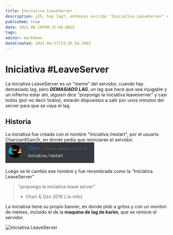 ```yaml
---
title: Iniciativa LeaveServer
description: ¿Eh, hay lag?, entonces escribe "Iniciativa LeaveServer" en el chat y admira lo que sucederá
published: true
date: 2021-08-10T00:32:04.092Z
tags: 
editor: markdown
dateCreated: 2021-04-17T23:35:54.769Z
---
```


# Iniciativa #LeaveServer
La iniciativa LeaveServer es un "meme" del servidor, cuando hay demasiado lag, pero ***DEMASIADO LAG***, un lag que hace que sea injugable y un infierno estar ahi, alguien dice "propongo la iniciativa leaveserver" y casi todos (por no decir todos), estarán dispuestos a salir por unos minutos del server para que se vaya el lag.

## Historia
La iniciativa fue creada con el nombre "Iniciativa /restart", por el usuario CharizardGam3r, en donde pedia que reiniciaran el servidor.
![leaveserver.png](/leaveserver.png)

Luego se le cambio ese nombre y fue renombrada como la "Iniciativa LeaveServer"
> "propongo la iniciativa leave server"
> - Chari & Ozo 2019
{.is-info}

La iniciativa tiene su propio banner, en donde pide a gritos y con un monton de memes, incluido el de la **maquina de lag de karim**, que se reinicie el servidor.

![Iniciativa LeaveServer](https://cdn.discordapp.com/attachments/556529167529803776/592191934903222292/cp.png)

